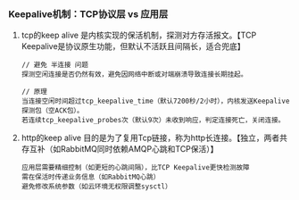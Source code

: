 
### Keepalive机制：TCP协议层 vs 应用层
1. tcp的keep alive 是内核实现的保活机制，探测对方存活报文。【TCP Keepalive是协议原生功能，但默认不活跃且间隔长，适合兜底】
    ```
    // 避免 半连接 问题
    探测空闲连接是否仍然有效，避免因网络中断或对端崩溃导致连接长期挂起。

    // 原理
    当连接空闲时间超过tcp_keepalive_time（默认7200秒/2小时），内核发送Keepalive探测包（空ACK包）。
    若连续tcp_keepalive_probes次（默认9次）未收到响应，判定连接死亡，关闭连接。
    ```

2. http的keep alive 目的是为了复用Tcp链接，称为http长连接。【独立，两者共存互补（如RabbitMQ同时依赖AMQP心跳和TCP保活）】
    ```
    应用层需要精细控制（如更短的心跳间隔），比TCP Keepalive更快检测故障
    需在保活时传递业务信息（如RabbitMQ心跳）
    避免修改系统参数（如云环境无权限调整sysctl）
    ```
